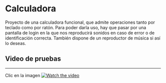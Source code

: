 # Calculadora

Proyecto de una calculadora funcional, que admite operaciones tanto por teclado como por ratón. Para poder darla uso, hay que pasar por una pantalla de login en la que nos reproducirá sonidos en caso de error o de identificación correcta. También dispone de un reproductor de música si así lo deseas.

## Video de pruebas

---
Clic en la imagen
[![Watch the video](https://i.postimg.cc/DmkjgrJ0/image.png)](https://youtu.be/wC6-CwPsjm8)

